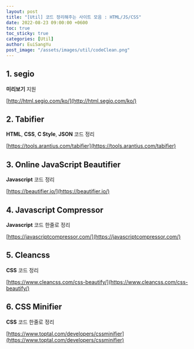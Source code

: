 ```yaml
---
layout: post
title: "[Util] 코드 정리해주는 사이트 모음 : HTML/JS/CSS"
date: 2022-08-23 09:00:00 +0600
toc: true
toc_sticky: true
categories: [Util]
author: EuiSangYu
post_image: "/assets/images/util/codeClean.png"
---
```


## 1. segio

**미리보기** 지원

[http://html.segio.com/ko/](http://html.segio.com/ko/)

## 2. Tabifier

**HTML**, **CSS**, **C Style**, **JSON** 코드 정리

[https://tools.arantius.com/tabifier](https://tools.arantius.com/tabifier)

## 3. Online JavaScript Beautifier

**Javascript** 코드 정리

[https://beautifier.io/](https://beautifier.io/)

## 4. Javascript Compressor

**Javascript** 코드 한줄로 정리

[https://javascriptcompressor.com/](https://javascriptcompressor.com/)

## 5. Cleancss

**CSS** 코드 정리

[https://www.cleancss.com/css-beautify/](https://www.cleancss.com/css-beautify/)

## 6. CSS Minifier

**CSS** 코드 한줄로 정리

[https://www.toptal.com/developers/cssminifier](https://www.toptal.com/developers/cssminifier)

